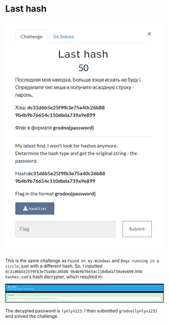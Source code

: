 # Last hash

![](../images/last-hash-part-1.png)

This is the same challenge as `Found on my Windows` and `Dogs running in a circle`, just with a different hash. So, I inputted `dc31d6b5e25f9fb3e75a40c26b88 9b4b9b76654c110dbda739a9e899` into `hashes.com`'s hash decrypter, which resulted in:

![](../images/last-hash-part-2.png)

The decypted password is `lynlyn123`. I then submitted `grodno{lynlyn123}` and solved the challenge.
